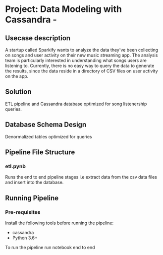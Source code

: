 # Project: Data Modeling with Cassandra -

## Usecase description
A startup called Sparkify wants to analyze the data they've been collecting on songs and user activity on their new music streaming app. The analysis team is particularly interested in understanding what songs users are listening to. Currently, there is no easy way to query the data to generate the results, since the data reside in a directory of CSV files on user activity on the app.

## Solution
ETL pipeline and Cassandra database optimized for song listenership queries.

## Database Schema Design
Denormalized tables optimized for queries

## Pipeline File Structure

### etl.pynb
Runs the end to end pipeline stages i.e extract data from the csv data files and insert into the database.

## Running Pipeline
### Pre-requisites
Install the following tools before running the pipeline:
 - cassandra
 - Python 3.6+

To run the pipeline run notebook end to end</br>

